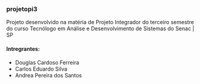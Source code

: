 ### projetopi3
Projeto desenvolvido na matéria de Projeto Integrador do terceiro semestre do curso Tecnólogo em Análise e Desenvolvimento de Sistemas do Senac | SP

#### Intregrantes:
- Douglas Cardoso Ferreira
- Carlos Eduardo Silva 
- Andrea Pereira dos Santos
